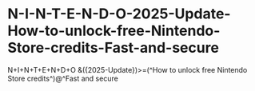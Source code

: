 # N-I-N-T-E-N-D-O-2025-Update-How-to-unlock-free-Nintendo-Store-credits-Fast-and-secure
N+I+N+T+E+N+D+O &amp;({2025-Update})>=(^How to unlock free Nintendo Store credits^)@^Fast and secure
